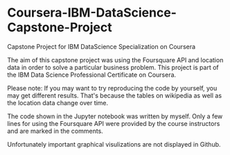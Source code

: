 # Coursera-IBM-DataScience-Capstone-Project
Capstone Project for IBM DataScience Specialization on Coursera

The aim of this capstone project was using the Foursquare API and location data in order to solve a particular business problem. This project is part of the IBM Data Science Professional Certificate on Coursera.

Please note: If you may want to try reproducing the code by yourself, you may get different results. That's because the tables on wikipedia as well as the location data change over time.

The code shown in the Jupyter notebook was written by myself. Only a few lines for using the Foursquare API were provided by the course instructors and are marked in the comments.

Unfortunately important graphical visulizations are not displayed in Github. 
